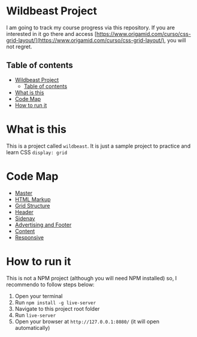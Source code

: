 # Wildbeast Project

I am going to track my course progress via this repository. If you are interested in it go there and access [https://www.origamid.com/curso/css-grid-layout/](https://www.origamid.com/curso/css-grid-layout/), you will not regret.

## Table of contents
- [Wildbeast Project](#wildbeast-project)
  - [Table of contents](#table-of-contents)
- [What is this](#what-is-this)
- [Code Map](#code-map)
- [How to run it](#how-to-run-it)

# What is this
This is a project called `wildbeast`. It is just a sample project to practice and learn CSS `display: grid`

# Code Map
- [Master](https://github.com/lm2almeida/wildbeast/tree/master)
- [HTML Markup](https://github.com/lm2almeida/wildbeast/tree/01-html-markup)
- [Grid Structure](https://github.com/lm2almeida/wildbeast/tree/02-grid-structure)
- [Header](https://github.com/lm2almeida/wildbeast/tree/03-header)
- [Sidenav](https://github.com/lm2almeida/wildbeast/tree/04-sidenav)
- [Advertising and Footer](https://github.com/lm2almeida/wildbeast/tree/05-ads-footer)
- [Content](https://github.com/lm2almeida/wildbeast/tree/06-content)
- [Responsive](https://github.com/lm2almeida/wildbeast/tree/07-responsive)

# How to run it
This is not a NPM project (although you will need NPM installed) so, I recommendo to follow steps below:

1. Open your terminal
2. Run `npm install -g live-server`
3. Navigate to this project root folder
4. Run `live-server`
5. Open your browser at `http://127.0.0.1:8080/` (it will open automatically)